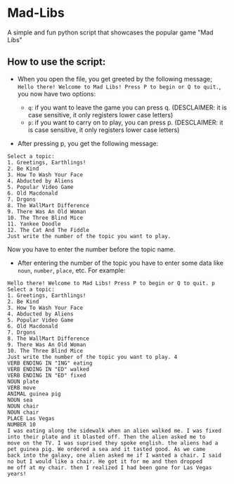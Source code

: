 # Mad-Libs

A simple and fun python script that showcases the popular game "Mad Libs"

## How to use the script:

- When you open the file, you get greeted by the following message; `Hello there! Welcome to Mad Libs! Press P to begin or Q to quit.`, you now have two options:
    - `q`: if you want to leave the game you can press q. (DESCLAIMER: it is case sensitive, it only registers lower case letters)
    - `p`: if you want to carry on to play, you can press p. (DESCLAIMER: it is case sensitive, it only registers lower case letters)

- After pressing p, you get the following message: 
```
Select a topic:
1. Greetings, Earthlings!
2. Be Kind
3. How To Wash Your Face
4. Abducted by Aliens
5. Popular Video Game
6. Old Macdonald
7. Drgons
8. The WallMart Difference 
9. There Was An Old Woman
10. The Three Blind Mice
11. Yankee Doodle
12. The Cat And The Fiddle
Just write the number of the topic you want to play.
```
Now you have to enter the number before the topic name.

- After entering the number of the topic you have to enter some data like `noun`, `number`, `place`, etc. For example:
```
Hello there! Welcome to Mad Libs! Press P to begin or Q to quit. p
Select a topic:
1. Greetings, Earthlings!
2. Be Kind
3. How To Wash Your Face
4. Abducted by Aliens
5. Popular Video Game
6. Old Macdonald
7. Drgons
8. The WallMart Difference 
9. There Was An Old Woman
10. The Three Blind Mice
Just write the number of the topic you want to play. 4
VERB ENDING IN "ING" eating
VERB ENDING IN "ED" walked
VERB ENDING IN "ED" fixed
NOUN plate
VERB move
ANIMAL guinea pig
NOUN sea
NOUN chair
NOUN chair
PLACE Las Vegas
NUMBER 10 
I was eating along the sidewalk when an alien walked me. I was fixed into their plate and it blasted off. Then the alien asked me to
move on the TV. I was suprised they spoke english. the aliens had a pet guinea pig. We ordered a sea and it tasted good. As we came 
back into the galaxy, one alien asked me if I wanted a chair. I said no but I would like a chair. He got it for me and then dropped
me off at my chair. then I realized I had been gone for Las Vegas years!
```
